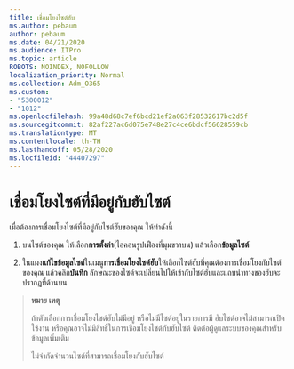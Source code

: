 ```yaml
---
title: เชื่อมโยงไซต์ฮับ
ms.author: pebaum
author: pebaum
ms.date: 04/21/2020
ms.audience: ITPro
ms.topic: article
ROBOTS: NOINDEX, NOFOLLOW
localization_priority: Normal
ms.collection: Adm_O365
ms.custom:
- "5300012"
- "1012"
ms.openlocfilehash: 99a48d68c7ef6bcd21ef2a063f28532617bc2d5f
ms.sourcegitcommit: 82af227ac6d075e748e27c4ce6bdcf56628559cb
ms.translationtype: MT
ms.contentlocale: th-TH
ms.lasthandoff: 05/28/2020
ms.locfileid: "44407297"
---
```

# <a name="associate-existing-site-with-a-hub-site"></a>เชื่อมโยงไซต์ที่มีอยู่กับฮับไซต์

เมื่อต้องการเชื่อมโยงไซต์ที่มีอยู่กับไซต์ฮับของคุณ ให้ทําดังนี้
  
1. บนไซต์ของคุณ ให้เลือก**การตั้งค่า**(ไอคอนรูปเฟืองที่มุมขวาบน) แล้วเลือก**ข้อมูลไซต์**

2. ในแผง**แก้ไขข้อมูลไซต์**ในเมนู**การเชื่อมโยงไซต์ฮับ**ให้เลือกไซต์ฮับที่คุณต้องการเชื่อมโยงกับไซต์ของคุณ แล้วคลิก**บันทึก** ลักษณะของไซต์จะเปลี่ยนไปให้เข้ากับไซต์ฮับและแถบนําทางของฮับจะปรากฏที่ด้านบน

>**หมาย เหตุ**
>
>ถ้าตัวเลือกการเชื่อมโยงไซต์ฮับไม่มีอยู่ หรือไม่มีไซต์อยู่ในรายการมี ฮับไซต์อาจไม่สามารถเปิดใช้งาน หรือคุณอาจไม่มีสิทธิ์ในการเชื่อมโยงไซต์กับฮับไซต์ ติดต่อผู้ดูแลระบบของคุณสําหรับข้อมูลเพิ่มเติม
>
>ไม่จํากัดจํานวนไซต์ที่สามารถเชื่อมโยงกับฮับไซต์
  